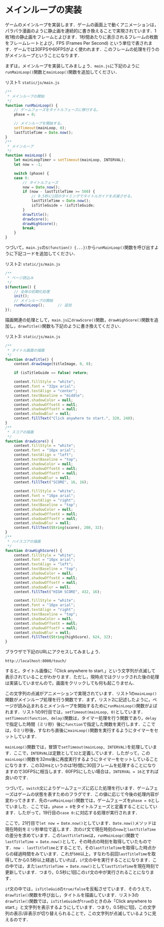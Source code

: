 # メインループの実装

ゲームのメインループを実装します．ゲームの画面上で動くアニメーションは，パラパラ漫画のように静止画を連続的に書き換えることで実現されています．1枚1枚の静止画をフレームとよびます．1秒間あたりに表示されるフレームの枚数をフレームレートとよび，FPS (Frames Per Second) という単位で表されます．ゲームでは30FPSや60FPSがよく使われます．このフレームの処理を行うのがメインループということになります．

まずは，メインループを実装してみましょう．`main.js`に下記のように`runMainLoop()`関数と`mainLoop()`関数を追加してください．

リスト1: `static/js/main.js`
```js
/**
 * メインループの開始
 */
function runMainLoop() {
    // ゲームフェーズをタイトルフェーズに移行する。
    phase = 0;

	// メインループを開始する。
    setTimeout(mainLoop, 0);
    lastTitleTime = Date.now();
}
/**
 * メインループ
 */
function mainLoop() {
    let mainLoopTimer = setTimeout(mainLoop, INTERVAL);
    let now = -1;

    switch (phase) {
    case 0:
        // タイトルフェーズ
        now = Date.now();
        if (now - lastTitleTime >= 500) {
            // 0.5秒に1回のタイミングでタイトルガイドを点滅させる。
            lastTitleTime = Date.now();
            isTitleGuide = !isTitleGuide;
        }
        drawTitle();
        drawScore();
        drawHighScore();
        break;
    }
}
```

つづいて，`main.js`の`$(function() {...})`から`runMainLoop()`関数を呼び出すように下記コードを追加してください．

リスト2: `static/js/main.js`
```js
/**
 * ページ読込み
 */
$(function() {
    // 全体の初期化処理
    init();
    // メインループの開始
    runMainLoop();      // 追加
});
```

描画関連の処理として，`main.js`に`drawScore()`関数，`drawHighScore()`関数を追加し，`drawTitle()`関数も下記のように書き換えてください．

リスト3: `static/js/main.js`
```js
/**
 * タイトル画面の描画
 */
function drawTitle() {
    context.drawImage(titleImage, 0, 0);

    if (isTitleGuide == false) return;

    context.fillStyle = "white";
    context.font = "32px arial";
    context.textAlign = "center";
    context.textBaseline = "middle";
    context.shadowColor = null;
    context.shadowOffsetX = null;
    context.shadowOffsetY = null;
    context.shadowBlur = null;
    context.fillText("Click anywhere to start.", 320, 240);
}
/**
 * スコアの描画
 */
function drawScore() {
    context.fillStyle = "white";
    context.font = "16px arial";
    context.textAlign = "left";
    context.textBaseline = "top";
    context.shadowColor = null;
    context.shadowOffsetX = null;
    context.shadowOffsetY = null;
    context.shadowBlur = null;
    context.fillText("SCORE", 16, 16);

    context.fillStyle = "white";
    context.font = "16px arial";
    context.textAlign = "right";
    context.textBaseline = "top";
    context.shadowColor = null;
    context.shadowOffsetX = null;
    context.shadowOffsetY = null;
    context.shadowBlur = null;
    context.fillText(String(score), 208, 32);
}
/**
 * ハイスコアの描画
 */
function drawHighScore() {
    context.fillStyle = "white";
    context.font = "16px arial";
    context.textAlign = "left";
    context.textBaseline = "top";
    context.shadowColor = null;
    context.shadowOffsetX = null;
    context.shadowOffsetY = null;
    context.shadowBlur = null;
    context.fillText("HIGH SCORE", 432, 16);

    context.fillStyle = "white";
    context.font = "16px arial";
    context.textAlign = "right";
    context.textBaseline = "top";
    context.shadowColor = null;
    context.shadowOffsetX = null;
    context.shadowOffsetY = null;
    context.shadowBlur = null;
    context.fillText(String(highScore), 624, 32);
}
```

ブラウザで下記のURLにアクセスしてみましょう．

`http://localhost:8000/touch/`

すると，タイトル画像に「Click anywhere to start.」という文字列が点滅して表示されていることがわかります．ただし，現時点ではクリックされた後の処理は実装していませんので，画面をクリックしても何も起こりません．

この文字列の点滅がアニメーションで実現されています．リスト1の`mainLoop()`関数がメインループ処理を行う関数です．まず，リスト2に記述したように，ページが読み込まれるとメインループを開始するために`runMainLoop()`関数がよばれます．リスト1の9行目では，`setTimeout(mainLoop, 0)`としています．`setTimeout(function, delay)`関数は，タイマー処理を行う関数であり，`delay`で指定した時間（ミリ秒）後に`function`で指定した関数を実行します．ここでは，0ミリ秒後，すなわち直後に`mainLoop()`関数を実行するようにタイマーをセットしています．

`mainLoop()`関数では，冒頭で`setTimeout(mainLoop, INTERVAL)`を処理しています．ここで，`INTERVAL`は定数として`32`と定義しています．したがって，この`mainLoop()`関数を32ms後に再度実行するようにタイマーをセットしていることになります．この32msというのは1秒間に30回フレームを処理することになりますので30FPSに相当します．60FPSにしたい場合は，`INTERVAL = 16`とすれば良いのです．

つづいて，`switch`文によりゲームフェーズに応じた処理を行います．ゲームフェーズはゲームの状態を表すためのフラグです．この値に応じて今後の処理内容が変わってきます．先の`runMainLoop()`関数では，ゲームフェーズを`phase = 0`としていました．ここでは，`phase = 0`をタイトルフェーズと定義することにしています．したがって，19行目の`case 0:`に対応する処理が実行されます．

ここで，21行目で`let now = Date.now()`としています．`Date.now()`メソッドは現在時刻をミリ秒単位で返します．次の`if`文で現在時刻の`now`と`lastTitleTime`の差分を求めています．この`lastTitleTime`は，`runMainLoop()`関数で`lastTitleTime = Date.now()`として，その時点の時刻を取得していたものです．`now - lastTitleTime`とすることで，その`lastTitleTime`を取得した時点からの経過時間をみています．これが`500`以上，すなわち前回`lastTitleTime`を取得してから0.5秒以上経過していれば，`if`文の中を実行することになります．この中では，また`lastTitleTime = Date.now()`として`lastTitleTime`を現在時刻で更新しています．つまり，0.5秒に1回この`if`文の中が実行されることになります．

`if`文の中では，`isTitleGuid`の`true/false`を反転させています．そのうえで，`drawTitle()`関数を呼び出し，タイトルを描画しています．リスト3の`drawTitle()`関数では，`isTitleGuide`が`true`のときのみ「Click anywhere to start.」と文字列を表示するようにしています．つまり，0.5秒に1回，この文字列の表示/非表示が切り替えられることで，この文字列が点滅しているように見えるのです．
